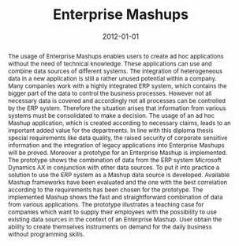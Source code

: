 ---
abstract: The usage of Enterprise Mashups enables users to create ad hoc applications
  without the need of technical knowledge. These applications can use and combine
  data sources of different systems. The integration of heterogeneous data in a new
  application is still a rather unused potential within a company.  Many companies
  work with a highly integrated ERP system, which contains the bigger part of the
  data to control the business processes. However not all necessary data is covered
  and accordingly not all processes can be controlled by the ERP system. Therefore
  the situation arises that information from various systems must be consolidated
  to make a decision. The usage of an ad hoc Mashup application, which is created
  according to necessary claims, leads to an important added value for the departments.  In
  line with this diploma thesis special requirements like data quality, the raised
  security of corporate sensitive information and the integration of legacy applications
  into Enterprise Mashups will be proved. Moreover a prototype for an Enterprise Mashup
  is implemented. The prototype shows the combination of data from the ERP system
  Microsoft Dynamics AX in conjunction with other data sources. To put it into practice
  a solution to use the ERP system as a Mashup data source is developed. Available
  Mashup frameworks have been evaluated and the one with the best correlation according
  to the requirements has been chosen for the prototype.  The implemented Mashup shows
  the fast and straightforward combination of data from various applications. The
  prototype illustrates a teaching case for companies which want to supply their employees
  with the possibility to use existing data sources in the context of an Enterprise
  Mashup. User obtain the ability to create themselves instruments on demand for the
  daily business without programming skills.
authors:
- Georg Ungerböck
date: '2012-01-01'
featured: false
links:
- name: Publik
  url: https://publik.tuwien.ac.at/showentry.php?ID=216156&lang=1
publication_types:
- '7'
publishDate: '2012-01-01'
title: Enterprise Mashups
url_pdf: http://publik.tuwien.ac.at/files/PubDat_216156.pdf
---
